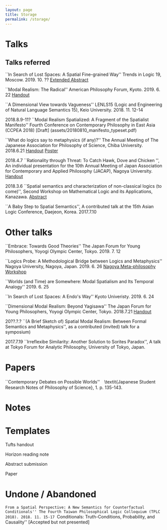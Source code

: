 ```yaml
---
layout: page
title: Storage
permalink: /storage/
---
```


# Talks
## Talks referred

``In Search of Lost Spaces: A Spatial Fine-grained Way'' Trends in Logic 19, Moscow. 2019. 10. ??
[Extended Abstract](assets/20190501_TRENDS2019_LostSpace.pdf)


``Modal Realism: The Radical''
American Philosophy Forum, Kyoto. 2019. 6. 22
[Handout](assets/20190622ModalRealismRadical.pdf)

``A Dimensional View towards Vagueness'' LENLS15 (Logic and Engineering of Natural Language Semantics 15), Keio University.
2018. 11. 12-14


2018.8.9-11?
``Modal Realism Spatialized: A Fragment of the Spatialist Manifesto''
Fourth Conference on Contemporary Philosophy in East Asia (CCPEA 2018)
[Draft]
(assets/20180810_manifesto_typeset.pdf)

``What do logics say to metaphysics (if any)?''
The Annual Meeting of The Japanese Association for Philosophy of Science, Chiba University.
2018.6.21
[Handout](assets/20180617-poster-whatlogicssay.pdf)
[Poster](assets/20180617_whatlogicstalkabout.pdf)

2018.4.7
``Rationality through Threat:
To Catch Hawk, Dove and Chicken '',
An individual presentation for the 10th Annual Meeting of Japan Association for Contemporary and Applied Philosophy (JACAP), Nagoya University.
[Handout](assets/20170407RationalityThreat.pdf)

2018.3.6
``Spatial semantics and characterization of non-classical logics (to come)'',
Second Workshop on Mathematical Logic and its Applications,
Kanazawa.
[Abstract](assets/20180306Abstract_SpatialSemanticsCharacterization.pdf)

``A Baby Step to Spatial Semantics'', A contributed talk at the 15th Asian Logic Conference, Daejeon, Korea. 2017.7.10

# Other talks

``Embrace: Towards Good Theories'' The Japan Forum for Young Philosophers, Yoyogi Olympic Center, Tokyo. 2019. 7. 12


``Logics Probe: A Methodological Bridge between Logics and Metaphysics''
Nagoya University, Nagoya, Japan.
2019. 6. 26
[Nagoya Meta-philosophy Workshop](https://sites.google.com/site/masashikasaki2/%E3%82%A4%E3%83%99%E3%83%B3%E3%83%88/nagoya-meta-philosophy-workshop/5th)

``Worlds (and Time) are Somewhere: Modal Spatialism and Its Temporal Analogy'' 2019. 6. 25

``In Search of Lost Spaces: A Endo's Way'' Kyoto Univeristy. 2019. 6. 24


``Dimensional Modal Realism: Beyond Yagisawa'' The Japan Forum for Young Philosophers, Yoyogi Olympic Center, Tokyo. 2018.7.21
[Handout](assets/20180721_dimensionalism_wakate.pdf)



20??.?.?
``(A Brief Sketch of) Spatial Modal Realism: Between Formal Semantics and Metaphysics'', as a contributed (invited) talk for a symposium)




2017.7.19
``Irreflexibe Similarity: Another Solution to Sorites Paradox'', A talk at Tokyo Forum for Analytic Philosophy, University of Tokyo, Japan.


# Papers

``Contemporary Debates on Possible Worlds''　\textit{Japanese Student Research Notes of Philosophy of Science}, 1. p. 135-143.


# Notes


# Templates

Tufts handout

Horizon reading note

Abstract submission

Paper

# Undone / Abandoned

``From a Spatial Perspective: A New Semantics for Counterfactual
Conditionals''
The Fourth Taiwan Philosophical Logic Colloquium (TPLC 2018). 2018. 11. 15-17
``Conditionals: Truth-Conditions, Probability, and Causality''
[Accepted but not presented]
